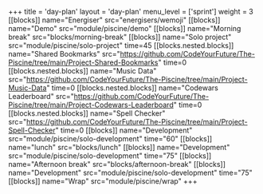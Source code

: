 +++
title = 'day-plan'
layout = 'day-plan'
menu_level = ['sprint']
weight = 3
[[blocks]]
name="Energiser"
src="energisers/wemoji"
[[blocks]]
name="Demo"
src="module/piscine/demo"
[[blocks]]
name="Morning break"
src="blocks/morning-break"
[[blocks]]
name="Solo project"
src="module/piscine/solo-project"
time=45
[[blocks.nested.blocks]]
name="Shared Bookmarks"
src="https://github.com/CodeYourFuture/The-Piscine/tree/main/Project-Shared-Bookmarks"
time=0
[[blocks.nested.blocks]]
name="Music Data"
src="https://github.com/CodeYourFuture/The-Piscine/tree/main/Project-Music-Data"
time=0
[[blocks.nested.blocks]]
name="Codewars Leaderboard"
src="https://github.com/CodeYourFuture/The-Piscine/tree/main/Project-Codewars-Leaderboard"
time=0
[[blocks.nested.blocks]]
name="Spell Checker"
src="https://github.com/CodeYourFuture/The-Piscine/tree/main/Project-Spell-Checker"
time=0
[[blocks]]
name="Development"
src="module/piscine/solo-development"
time="60"
[[blocks]]
name="lunch"
src="blocks/lunch"
[[blocks]]
name="Development"
src="module/piscine/solo-development"
time="75"
[[blocks]]
name="Afternoon break"
src="blocks/afternoon-break"
[[blocks]]
name="Development"
src="module/piscine/solo-development"
time="75"
[[blocks]]
name="Wrap"
src="module/piscine/wrap"
+++

